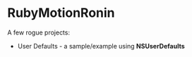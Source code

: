 # RubyMotionRonin

A few rogue projects:

- User Defaults - a sample/example using **NSUserDefaults**
